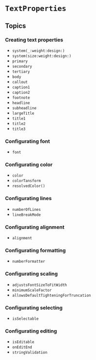 # ``TextProperties``

## Topics

### Creating text properties

- ``system(_:weight:design:)``
- ``system(size:weight:design:)``
- ``primary``
- ``secondary``
- ``tertiary``
- ``body``
- ``callout``
- ``caption1``
- ``caption2``
- ``footnote``
- ``headline``
- ``subheadline``
- ``largeTitle``
- ``title1``
- ``title2``
- ``title3``

### Configurating font

- ``font``

### Configurating color

- ``color``
- ``colorTansform``
- ``resolvedColor()``

### Configurating lines

- ``numberOfLines``
- ``lineBreakMode``

### Configurating alignment

- ``alignment``

### Configurating formatting

- ``numberFormatter``

### Configurating scaling

- ``adjustsFontSizeToFitWidth``
- ``minimumScaleFactor``
- ``allowsDefaultTighteningForTruncation``

### Configurating selecting

- ``isSelectable``

### Configurating editing

- ``isEditable``
- ``onEditEnd``
- ``stringValidation``
